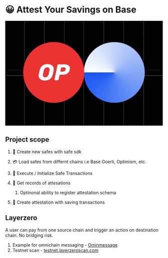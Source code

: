 # 😀 Attest Your Savings on Base

![OP on Base](./public/images/optimism-base.webp)

## Project scope

1. 🏦 Create new safes with safe sdk
1. 💳 Load safes from differnt chains i.e Base Goerli, Optimism, etc.
1. 💸 Execute / Initialize Safe Transactions
1. 🧾 Get records of attesations

   1. Optinonal ability to register attestation schema

1. 🐾 Create attestation with saving transactions

## Layerzero

A user can pay from one source chain and trigger an action on destination chain. No bridging risk.

1. Example for omnichain messaging - [Ominmessage](https://github.com/St0rmBr3w/OmniMessage)
1. Testnet scan - [testnet.layerzeroscan.com](https://testnet.layerzeroscan.com/)
